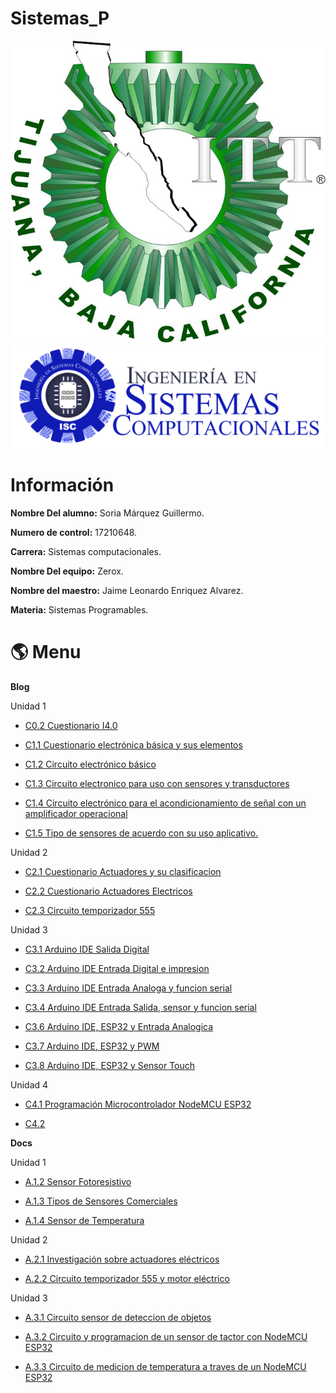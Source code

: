 # Sistemas_P
![Logotec](img/ITT.jpg)
![LogoIsc](img/ISC.png)

#  Información #

**Nombre Del alumno:** Soria Márquez Guillermo.

**Numero de control:** 17210648.

**Carrera:** Sistemas computacionales.

**Nombre Del equipo:** Zerox.

**Nombre del maestro:** Jaime Leonardo Enriquez Alvarez.

**Materia:** Sistemas Programables.

# :earth_americas: Menu #

**Blog**

Unidad 1
* [C0.2 Cuestionario I4.0](https://github.com/GuillermoSoria97/Sistemas_P/blob/master/blog/C0.2%20GuillermoSoriaMarquez_Zerox.md)

* [C1.1 Cuestionario electrónica básica y sus elementos](https://github.com/GuillermoSoria97/Sistemas_P/blob/master/blog/C1.1%20GuillermoSoriaMarquez_Zerox.md)

* [C1.2 Circuito electrónico básico](https://github.com/GuillermoSoria97/Sistemas_P/blob/master/blog/C1.2%20GuillermoSoriaMarquez_Zerox.md)
  
* [C1.3 Circuito electronico para uso con sensores y transductores](https://github.com/GuillermoSoria97/Sistemas_P/blob/master/blog/C1.3%20GuillermoSoriaMarquez_Zerox.md)

* [C1.4 Circuito electrónico para el acondicionamiento de señal con un amplificador operacional](https://github.com/GuillermoSoria97/Sistemas_P/blob/master/blog/C1.4%20GuillermoSoriaMarquez_Zerox.md)
  
* [C1.5 Tipo de sensores de acuerdo con su uso aplicativo.](https://github.com/GuillermoSoria97/Sistemas_P/blob/master/blog/C1.5%20GuillermoSoriaMarquez_Zerox.md)

Unidad 2
* [C2.1 Cuestionario Actuadores y su clasificacion](https://github.com/GuillermoSoria97/Sistemas_P/blob/master/blog/C2.1GuillermoSoriaMarquez_Zerox.md)

* [C2.2 Cuestionario Actuadores Electricos](https://github.com/GuillermoSoria97/Sistemas_P/blob/master/blog/C2.2GuillermoSoriaMarquez_Zerox.md)

* [C2.3 Circuito temporizador 555](https://github.com/GuillermoSoria97/Sistemas_P/blob/master/blog/C2.3GuillermoSoriaMarquez_Zerox.md)

Unidad 3
* [C3.1 Arduino IDE Salida Digital](https://github.com/GuillermoSoria97/Sistemas_P/blob/master/blog/C3.1GuillermoSoriaMarquez_Zerox.md)

* [C3.2 Arduino IDE Entrada Digital e impresion ](https://github.com/GuillermoSoria97/Sistemas_P/blob/master/blog/C3.2GuillermoSoriaMarquez_Zerox.md)

* [C3.3 Arduino IDE Entrada Analoga y funcion serial](https://github.com/GuillermoSoria97/Sistemas_P/blob/master/blog/C3.3GuillermoSoriaMarquez_Zerox.md)

* [C3.4 Arduino IDE Entrada Salida, sensor y funcion serial](https://github.com/GuillermoSoria97/Sistemas_P/blob/master/blog/C3.4GuillermoSoriaMarquez_Zerox.md)

* [C3.6 Arduino IDE, ESP32 y Entrada Analogica](https://github.com/GuillermoSoria97/Sistemas_P/blob/master/blog/C3.6GuillermoSoriaMarquez_Zerox.md)

* [C3.7 Arduino IDE, ESP32 y PWM](https://github.com/GuillermoSoria97/Sistemas_P/blob/master/blog/C3.7GuillermoSoriaMarquez_Zerox.md)

* [C3.8 Arduino IDE, ESP32 y Sensor Touch](https://github.com/GuillermoSoria97/Sistemas_P/blob/master/blog/C3.8GuillermoSoriaMarquez_Zerox.md)

Unidad 4
* [C4.1 Programación Microcontrolador NodeMCU ESP32](https://github.com/GuillermoSoria97/Sistemas_P/blob/master/blog/C4.1GuillermoSoriaMarquez_Zerox.md)
  
* [C4.2 ](https://github.com/GuillermoSoria97/Sistemas_P/blob/master/blog/C4.2GuillermoSoriaMarquez_Zerox.md)

**Docs**

Unidad 1
* [A.1.2 Sensor Fotoresistivo](https://github.com/GuillermoSoria97/Sistemas_P/blob/master/docs/A.1.2GuillermoSoriaMarquez_Zerox.md)

* [A.1.3 Tipos de Sensores Comerciales](https://github.com/GuillermoSoria97/Sistemas_P/blob/master/docs/A.1.3GuillermoSoriaMarquez_Zerox.md)

* [A.1.4 Sensor de Temperatura](https://github.com/GuillermoSoria97/Sistemas_P/blob/master/docs/A.1.4GuillermoSoriaMarquez_Zerox.md)

Unidad 2
* [A.2.1 Investigación sobre actuadores eléctricos](https://github.com/GuillermoSoria97/Sistemas_P/blob/master/docs/A.2.1GuillermoSoriaMarquez_Zerox.md)
  
* [A.2.2 Circuito temporizador 555 y motor eléctrico](https://github.com/GuillermoSoria97/Sistemas_P/blob/master/docs/A.2.2GuillermoSoriaMarquez_Zerox.md)

Unidad 3
* [A.3.1 Circuito sensor de deteccion de objetos](https://github.com/GuillermoSoria97/Sistemas_P/blob/master/docs/A.3.1GuillermoSoriaMarquez_Zerox.md)

* [A.3.2 Circuito y programacion de un sensor de tactor con NodeMCU ESP32](https://github.com/GuillermoSoria97/Sistemas_P/blob/master/docs/A3.2GuillermoSoriaMarquez_Zerox.md)

* [A.3.3 Circuito de medicion de temperatura a traves de un NodeMCU ESP32](https://github.com/GuillermoSoria97/Sistemas_P/blob/master/docs/A3.3GuillermoSoriaMarquez_Zerox.md)